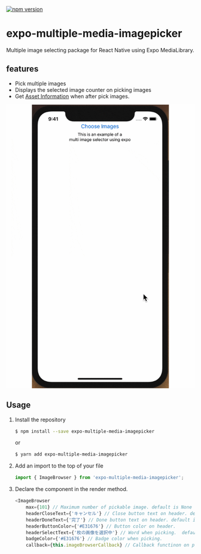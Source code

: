 [![npm version](https://badge.fury.io/js/expo-multiple-media-imagepicker.svg)](https://badge.fury.io/js/expo-multiple-media-imagepicker)

# expo-multiple-media-imagepicker

Multiple image selecting package for React Native using Expo MediaLibrary.

## features
- Pick multiple images
- Displays the selected image counter on picking images
- Get [Asset Information](https://docs.expo.io/versions/latest/sdk/media-library/#asset) when after pick images.

![Demo](./docs/demo.gif)

## Usage
1. Install the repository
    ```bash
    $ npm install --save expo-multiple-media-imagepicker
    ```
    or
    ```bash
    $ yarn add expo-multiple-media-imagepicker
    ```
2. Add an import to the top of your file
    ```js
    import { ImageBrowser } from 'expo-multiple-media-imagepicker';
    ```
3. Declare the component in the render method.
    ```js
    <ImageBrowser
        max={101} // Maximum number of pickable image. default is None
        headerCloseText={'キャンセル'} // Close button text on header. default is 'Close'.
        headerDoneText={'完了'} // Done button text on header. default is 'Done'.
        headerButtonColor={'#E31676'} // Button color on header.
        headerSelectText={'枚の画像を選択中'} // Word when picking.  default is 'n selected'.
        badgeColor={'#E31676'} // Badge color when picking.
        callback={this.imageBrowserCallback} // Callback functinon on press Done or Cancel Button. Argument is Asset Infomartion of the picked images wrapping by the Promise. />
    ```
